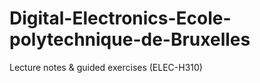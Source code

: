 # Digital-Electronics-Ecole-polytechnique-de-Bruxelles
Lecture notes &amp; guided exercises (ELEC-H310)
